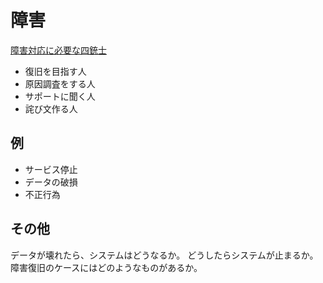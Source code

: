 # 障害

[障害対応に必要な四銃士](https://twitter.com/kz_mts/status/1649325223265853440)

- 復旧を目指す人
- 原因調査をする人
- サポートに聞く人
- 詫び文作る人

## 例

- サービス停止
- データの破損
- 不正行為

## その他

データが壊れたら、システムはどうなるか。
どうしたらシステムが止まるか。
障害復旧のケースにはどのようなものがあるか。
